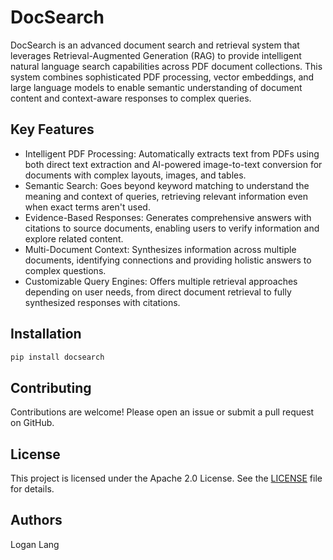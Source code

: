 # DocSearch

DocSearch is an advanced document search and retrieval system that leverages Retrieval-Augmented Generation (RAG) to provide intelligent natural language search capabilities across PDF document collections. This system combines sophisticated PDF processing, vector embeddings, and large language models to enable semantic understanding of document content and context-aware responses to complex queries.


## Key Features

- Intelligent PDF Processing: Automatically extracts text from PDFs using both direct text extraction and AI-powered image-to-text conversion for documents with complex layouts, images, and tables.
- Semantic Search: Goes beyond keyword matching to understand the meaning and context of queries, retrieving relevant information even when exact terms aren't used.
- Evidence-Based Responses: Generates comprehensive answers with citations to source documents, enabling users to verify information and explore related content.
- Multi-Document Context: Synthesizes information across multiple documents, identifying connections and providing holistic answers to complex questions.
- Customizable Query Engines: Offers multiple retrieval approaches depending on user needs, from direct document retrieval to fully synthesized responses with citations.

## Installation

```bash
pip install docsearch
```

## Contributing

Contributions are welcome! Please open an issue or submit a pull request on GitHub.


## License

This project is licensed under the Apache 2.0 License. See the [LICENSE](LICENSE) file for details.


## Authors
Logan Lang